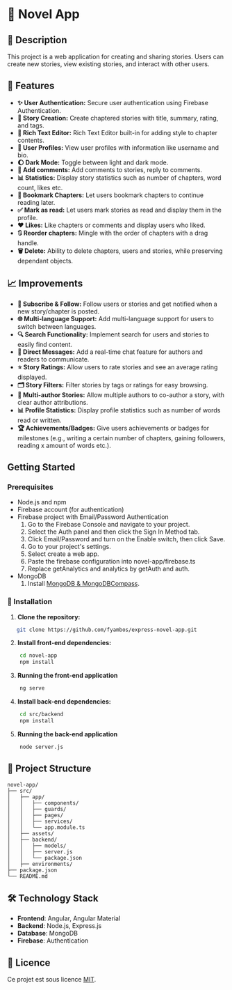 # 📖 Novel App

## 📝 Description

This project is a web application for creating and sharing stories. Users can create new stories, view existing stories, and interact with other users.

## 🌟 Features

* **✨ User Authentication:** Secure user authentication using Firebase Authentication.
* **📖 Story Creation:** Create chaptered stories with title, summary, rating, and tags.
* **📝 Rich Text Editor:** Rich Text Editor built-in for adding style to chapter contents.
* **👤 User Profiles:** View user profiles with information like username and bio.
* **🌔 Dark Mode:** Toggle between light and dark mode.
* **💬 Add comments:** Add comments to stories, reply to comments.
* **📊 Statistics:** Display story statistics such as number of chapters, word count, likes etc.
* **📍 Bookmark Chapters:** Let users bookmark chapters to continue reading later.
* **✅ Mark as read:** Let users mark stories as read and display them in the profile.
* **❤️ Likes:** Like chapters or comments and display users who liked.
* **🔃 Reorder chapters:** Mingle with the order of chapters with a drag handle.
* **🗑️ Delete:** Ability to delete chapters, users and stories, while preserving dependant objects.

## 📈 Improvements
* **🔔 Subscribe & Follow:** Follow users or stories and get notified when a new story/chapter is posted.
* **🌐 Multi-language Support:** Add multi-language support for users to switch between languages.
* **🔍 Search Functionality:** Implement search for users and stories to easily find content.
* **💬 Direct Messages:** Add a real-time chat feature for authors and readers to communicate.
* **⭐ Story Ratings:** Allow users to rate stories and see an average rating displayed.
* **🗂️ Story Filters:** Filter stories by tags or ratings for easy browsing.
* **👥 Multi-author Stories:** Allow multiple authors to co-author a story, with clear author attributions.
* **📊 Profile Statistics:** Display profile statistics such as number of words read or written.
* **🏆 Achievements/Badges:** Give users achievements or badges for milestones (e.g., writing a certain number of chapters, gaining followers, reading x amount of words etc.).

## Getting Started

### Prerequisites

* Node.js and npm
* Firebase account (for authentication)
* Firebase project with Email/Password Authentication
    1. Go to the Firebase Console and navigate to your project.
    2. Select the Auth panel and then click the Sign In Method tab.
    3. Click Email/Password and turn on the Enable switch, then click Save.
    4. Go to your project's settings.
    5. Select create a web app.
    6. Paste the firebase configuration into novel-app/firebase.ts
    7. Replace getAnalytics and analytics by getAuth and auth.
* MongoDB
    1. Install [MongoDB & MongoDBCompass](https://www.mongodb.com/try/download/community).

### 🚀 Installation

1. **Clone the repository:**
```bash
   git clone https://github.com/fyambos/express-novel-app.git
```
2. **Install front-end dependencies:**
```bash
    cd novel-app
    npm install
```
3. **Running the front-end application**
```bash
    ng serve
```
4. **Install back-end dependencies:**
```bash
    cd src/backend
    npm install
```
5. **Running the back-end application**
```bash
    node server.js
```
## 📂 Project Structure
```plaintext
novel-app/
├── src/
│   ├── app/
│   │   ├── components/
│   │   ├── guards/
│   │   ├── pages/
│   │   ├── services/
│   │   └── app.module.ts
│   ├── assets/
│   ├── backend/
│   │   ├── models/
│   │   ├── server.js
│   │   └── package.json
│   ├── environments/
├── package.json
└── README.md

```

## 🛠️ Technology Stack
- **Frontend**: Angular, Angular Material
- **Backend**: Node.js, Express.js
- **Database**: MongoDB
- **Firebase**: Authentication

## 📜 Licence

Ce projet est sous licence [MIT](https://opensource.org/licenses/MIT).